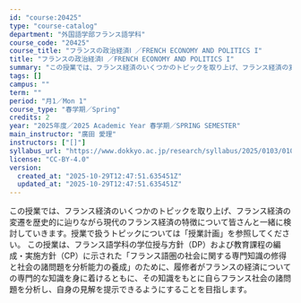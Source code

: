 ```yaml
---
id: "course:20425"
type: "course-catalog"
department: "外国語学部フランス語学科"
course_code: "20425"
course_title: "フランスの政治経済Ⅰ ／FRENCH ECONOMY AND POLITICS I"
title: "フランスの政治経済Ⅰ ／FRENCH ECONOMY AND POLITICS I"
summary: "この授業では、フランス経済のいくつかのトピックを取り上げ、フランス経済の変遷を歴史的に辿りながら現代のフランス経済の特徴について皆さんと一緒に検討していきます。授業で扱うトピックについては「授業計画」を参照してください。 この授業は、フラン…"
tags: []
campus: ""
term: ""
period: "月1／Mon 1"
course_type: "春学期／Spring"
credits: 2
year: "2025年度／2025 Academic Year 春学期／SPRING SEMESTER"
main_instructor: "廣田 愛理"
instructors: ["[]"]
syllabus_url: "https://www.dokkyo.ac.jp/research/syllabus/2025/0103/0103_20425_ja_JP.html"
license: "CC-BY-4.0"
version:
  created_at: "2025-10-29T12:47:51.635451Z"
  updated_at: "2025-10-29T12:47:51.635451Z"
---
```

この授業では、フランス経済のいくつかのトピックを取り上げ、フランス経済の変遷を歴史的に辿りながら現代のフランス経済の特徴について皆さんと一緒に検討していきます。授業で扱うトピックについては「授業計画」を参照してください。 この授業は、フランス語学科の学位授与方針（DP）および教育課程の編成・実施方針（CP）に示された「フランス語圏の社会に関する専門知識の修得と社会の諸問題を分析能力の養成」のために、履修者がフランスの経済についての専門的な知識を身に着けるともに、その知識をもとに自らフランス社会の諸問題を分析し、自身の見解を提示できるようにすることを目指します。
